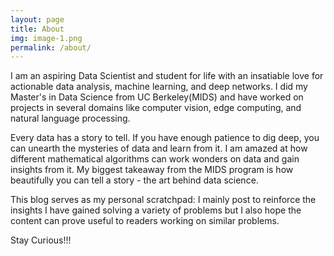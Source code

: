```yaml
---
layout: page
title: About
img: image-1.png
permalink: /about/
---
```




I am an aspiring Data Scientist and student for life with an insatiable love for actionable data analysis, machine learning, and deep networks. I did my Master's in Data Science from UC Berkeley(MIDS) and have worked on projects in several domains like computer vision, edge computing, and natural language processing.

Every data has a story to tell. If you have enough patience to dig deep, you can unearth the mysteries of data and learn from it. I am amazed at how different mathematical algorithms 
can work wonders on data and gain insights from it. My biggest takeaway from the MIDS program is how beautifully you can tell a story - the art behind data science.

This blog serves as my personal scratchpad: I mainly post to reinforce the insights I have gained solving a variety of problems but I also hope the content can prove useful to readers working on similar problems.  

Stay Curious!!!
